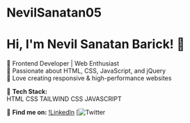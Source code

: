 # NevilSanatan05
# Hi, I'm Nevil Sanatan Barick! 👋
🔹 Frontend Developer | Web Enthusiast  
🔹 Passionate about HTML, CSS, JavaScript, and jQuery  
🔹 Love creating responsive & high-performance websites  

🚀 **Tech Stack:**  
HTML
CSS
TAILWIND CSS
JAVASCRIPT

🔗 **Find me on:**
[!LinkedIn](https://www.linkedin.com/in/nevil-sanatan-barick-6980772b9/)
[![Twitter](https://x.com/BarickNevi48451)  
